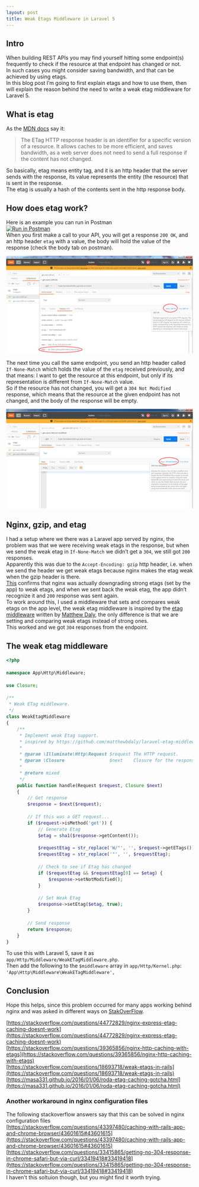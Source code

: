 ```yaml
---
layout: post
title: Weak Etags Middleware in Laravel 5
---
```


## Intro
When building REST APIs you may find yourself hitting some endpoint(s) frequently to check if the resource at that endpoint has changed or not.  
In such cases you might consider saving bandwidth, and that can be achieved by using etags.  
In this blog post I’m going to first explain etags and how to use them, then will explain the reason behind the need to write a weak etag middleware for Laravel 5.

## What is etag
As the [MDN docs](https://developer.mozilla.org/en-US/docs/Web/HTTP/Headers/ETag) say it:
>The ETag HTTP response header is an identifier for a specific version of a resource. It allows caches to be more efficient, and saves bandwidth, as a web server does not need to send a full response if the content has not changed.

So basically, etag means entity tag, and it is an http header that the server sends with the response, its value represents the entity (the resource) that is sent in the response.  
The etag is usually a hash of the contents sent in the http response body.

## How does etag work?
Here is an example you can run in Postman  
[![Run in Postman](https://run.pstmn.io/button.svg)](https://app.getpostman.com/run-collection/3efe7ef7a024354b2726)  
When you first make a call to your API, you will get a response `200 OK`, and an http header `etag` with a value, the body will hold the value of the response (check the body tab on postman).

![200 OK](/public/images/weak-etags-laravel/200.png)

The next time you call the same endpoint, you send an http header called `If-None-Match` which holds the value of the `etag` received previously, and that means: I want to get the resource at this endpoint, but only if its representation is different from `If-None-Match` value.  
So if the resource has not changed, you will get a `304 Not Modified` response, which means that the resource at the given endpoint has not changed, and the body of the response will be empty.  

![304 Not Modified](/public/images/weak-etags-laravel/304.png)

## Nginx, gzip, and etag
I had a setup where we there was a Laravel app served by nginx, the problem was that we were receiving weak etags in the response, but when we send the weak etag in `If-None-Match` we didn’t get a `304`, we still got `200` responses.  
Apparently this was due to the `Accept-Encoding: gzip` http header, i.e. when we send the header we get weak etags because nginx makes the etag weak when the gzip header is there.  
[This](https://trac.nginx.org/nginx/ticket/377#comment:14) confirms that nginx was actually downgrading strong etags (set by the app) to weak etags, and when we sent back the weak etag, the app didn’t recognize it and `200` response was sent again.  
To work around this, I used a middleware that sets and compares weak etags on the app level, the weak etag middleware is inspired by the [etag middleware](https://github.com/matthewbdaly/laravel-etag-middleware) written by [Matthew Daly](https://matthewdaly.co.uk/blog/2015/06/14/setting-etags-in-laravel-5/), the only difference is that we are setting and comparing weak etags instead of strong ones.  
This worked and we got `304` responses from the endpoint.  

## The weak etag middleware 
```php
<?php

namespace App\Http\Middleware;

use Closure;

/**
 * Weak ETag middleware.
 */
class WeakEtagMiddleware
{
    /**
     * Implement weak Etag support.
     * inspired by https://github.com/matthewbdaly/laravel-etag-middleware
     *
     * @param \Illuminate\Http\Request $request The HTTP request.
     * @param \Closure                 $next    Closure for the response.
     *
     * @return mixed
     */
    public function handle(Request $request, Closure $next)
    {
        // Get response
        $response = $next($request);

        // If this was a GET request...
        if ($request->isMethod('get')) {
            // Generate Etag
            $etag = sha1($response->getContent());
            
            $requestEtag = str_replace('W/"', '', $request->getETags());    //beginning of string
            $requestEtag = str_replace('"', '', $requestEtag);              //end of string

            // Check to see if Etag has changed
            if ($requestEtag && $requestEtag[0] == $etag) {
                $response->setNotModified();
            }

            // Set Weak Etag
            $response->setEtag($etag, true);
        }

        // Send response
        return $response;
    }
}
```

To use this with Laravel 5, save it as `app/Http/Middleware/WeakETagMiddleware.php`.  
Then add the following to the `$middleware` array in `app/Http/Kernel.php`:
`'App\Http\Middleware\WeakETagMiddleware',`


## Conclusion
Hope this helps, since this problem occurred for many apps working behind nginx and was asked in different ways on [StakOverFlow](https://stackoverflow.com/search?page=2&tab=Relevance&q=nginx%20etag%20gzip).

[https://stackoverflow.com/questions/44772829/nginx-express-etag-caching-doesnt-work](https://stackoverflow.com/questions/44772829/nginx-express-etag-caching-doesnt-work)  
[https://stackoverflow.com/questions/39365856/nginx-http-caching-with-etags](https://stackoverflow.com/questions/39365856/nginx-http-caching-with-etags)  
[https://stackoverflow.com/questions/18693718/weak-etags-in-rails](https://stackoverflow.com/questions/18693718/weak-etags-in-rails)   
[https://masa331.github.io/2016/01/06/roda-etag-caching-gotcha.html](https://masa331.github.io/2016/01/06/roda-etag-caching-gotcha.html)  

### Another workaround in nginx configuration files
The following stackoverflow answers say that this can be solved in nginx configuration files  
[https://stackoverflow.com/questions/43397480/caching-with-rails-app-and-chrome-browser/43601615#43601615](https://stackoverflow.com/questions/43397480/caching-with-rails-app-and-chrome-browser/43601615#43601615)  
[https://stackoverflow.com/questions/33415865/getting-no-304-response-in-chrome-safari-but-via-curl/33419418#33419418](https://stackoverflow.com/questions/33415865/getting-no-304-response-in-chrome-safari-but-via-curl/33419418#33419418)  
I haven't this soltuion though, but you might find it worth trying.


